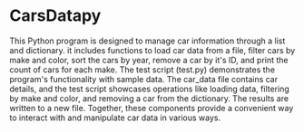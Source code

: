 # CarsDatapy
This Python program is designed to manage car information through a list and dictionary.
it includes functions to load car data from a file, filter cars by make and color, sort the cars by year, remove a car by it's
ID, and print the count of cars for each make. The test script (test.py) demonstrates the program's functionality with sample data. 
The car_data file contains car details, and the test script showcases operations like loading data, filtering by make and color, and
removing a car from the dictionary. The results are written to a new file. Together, these components provide a convenient way 
to interact with and manipulate car data in various ways.
